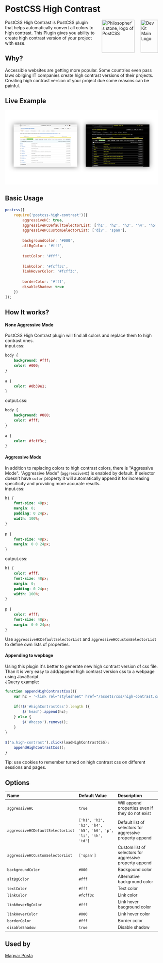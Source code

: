 # PostCSS High Contrast
<img align="right" width="57" height="108" title="Dev Kit Main Logo" src="http://adm-designhouse.com/dev-kit-logo.png">

<img align="right" width="108" height="108" title="Philosopher’s stone, logo of PostCSS" src="http://postcss.github.io/postcss/logo.svg" hspace="20">
PostCSS High Contrast is PostCSS plugin that helps automatically convert all colors to high contrast. This Plugin gives you ability to create high contrast version of your project with ease.

## Why?
Accessible websites are getting more popular. Some countries even pass laws obliging IT companies create high contrast versions of their projects. Creating high contrast version of your project due some reasons can be painful.


## Live Example 	
<img title="High Contras Example" src="img/high-contrast-example-4.png">


## Basic Usage
```js
postcss([
	require('postcss-high-contrast')({
		aggressiveHC: true,
		aggressiveHCDefaultSelectorList: ['h1', 'h2', 'h3', 'h4', 'h5', 'h6', 'p', 'li', 'th', 'td'],
		aggressiveHCCustomSelectorList: ['div', 'span'],
		
		backgroundColor: '#000',
		altBgColor: '#fff',
		
		textColor: '#fff',
		
		linkColor: '#fcff3c',
		linkHoverColor: '#fcff3c',
		
		borderColor: '#fff',
		disableShadow: true
	})
]);

```
## How It works?
#### None Aggressive Mode
PostCSS High Contrast plugin will find all colors and replace them to high contrast ones.  
input.css:
```css
body {
	background: #fff;
	color: #000;
}

a {
	color: #0b39e1;
}
```
output.css:
```css
body {
	background: #000;
	color: #fff;
}

a {
	color: #fcff3c;
}
```
#### Aggressive Mode
In addition to replacing colors to high contrast colors, there is "Aggressive Mode". "Aggressive Mode" (```aggressiveHC```) is enabled by default. If selector doesn't have ```color``` property it will automatically append it for increasing specificity and providing more accurate results.  
input.css:
```css
h1 {
	font-size: 48px;
	margin: 0;
	padding: 0 24px;
	width: 100%;
}

p {
	font-size: 48px;
	margin: 0 0 24px;
}
```
output.css:
```css
h1 {
	color: #fff;
	font-size: 48px;
	margin: 0;
	padding: 0 24px;
	width: 100%;
}

p {
	color: #fff;
	font-size: 48px;
	margin: 0 0 24px;
}
```
Use ```aggressiveHCDefaultSelectorList``` and ```aggressiveHCCustomSelectorList``` to define own lists of properties.


#### Appending to wepbage
Using this plugin it's better to generate new high contrast version of css file. Than it is very easy to add/append high contrast version css to a webpage using JavaScript.  
JQuery example: 
```js
function appendHighContrastCss(){
	var hc = '<link rel="stylesheet" href="/assets/css/high-contrast.css" id="hccss"/>';

	if(!$('#highContrastCss').length ){
		$('head').append(hc);
	} else {
		$('#hccss').remove();
	}
}

$('a.high-contrast').click(loadHighContrastCSS);
	appendHighContrastCss();
}
```
Tip: use cookies to remember turned on high contrast css on different sessions and pages.

 

## Options
| Name                              | Default Value                                                 | Description    |
|:----------------------------------|:--------------------------------------------------------------|:---------------|
| `aggressiveHC`                    | `true`                                                        | Will append properties even if they do not exist |
| `aggressiveHCDefaultSelectorList` | `['h1', 'h2', 'h3', 'h4', 'h5', 'h6', 'p', 'li', 'th', 'td']` | Default list of selectors for aggressive property append |
| `aggressiveHCCustomSelectorList`  | `['span']`                                                    | Custom list of selectors for aggressive property append |
| `backgroundColor`                 | `#000`                                                        | Backgound color |
| `altBgColor`                      | `#fff`                                                        | Alternative background color |
| `textColor`                       | `#fff`                                                        | Text color |
| `linkColor`                       | `#fcff3c`                                                     | Link color |
| `linkHoverBgColor`                | `#fff`                                                        | Link hover bacground color |
| `linkHoverColor`                  | `#000`                                                        | Link hover color |
| `borderColor`                     | `#fff`                                                        | Border color |
| `disableShadow`                   | `true`                                                        | Disable shadow |


## Used by
[Magyar Posta](https://www.posta.hu)
